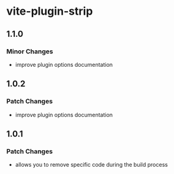 # vite-plugin-strip

## 1.1.0

### Minor Changes

- improve plugin options documentation

## 1.0.2

### Patch Changes

- improve plugin options documentation

## 1.0.1

### Patch Changes

- allows you to remove specific code during the build process
